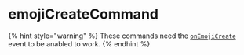 # emojiCreateCommand

{% hint style="warning" %}
These commands need the [`onEmojiCreate`](../guides/client-events.md) event to be anabled to work.
{% endhint %}

